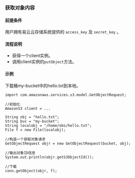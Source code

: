### 获取对象内容
#### 前提条件
用户拥有易云云存储系统提供的 `access_key` 及 `secret_key` 。

#### 流程说明

* 获得一个client实例。
* 调用client实例的`putObject`方法。

#### 示例

下载桶my-bucket中的hello.txt到本地。

```
import com.amazonaws.services.s3.model.GetObjectRequest;

//初始化
AmazonS3 client = ...

String obj = "hello.txt";
String buc = "my-bucket";
String localobj = "/home/obs/hello.txt";
File f = new File(localobj);

//构造一个获取对象请求
GetObjectRequest objr = new GetObjectRequest(bucket, obj);

//输出对象ID信息
System.out.println(objr.getS3ObjectId());

//下载
conn.getObject(objr, f);
```
